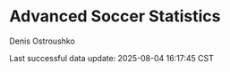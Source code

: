 # Advanced Soccer Statistics
Denis Ostroushko

<!-- gfm -->

Last successful data update: 2025-08-04 16:17:45 CST

